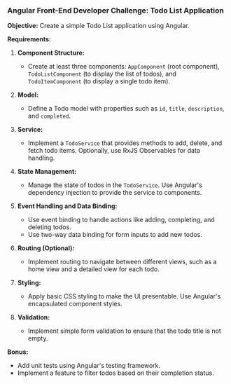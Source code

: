 ### Angular Front-End Developer Challenge: Todo List Application

**Objective:** Create a simple Todo List application using Angular.

**Requirements:**

1. **Component Structure:**

   - Create at least three components: `AppComponent` (root component), `TodoListComponent` (to display the list of todos), and `TodoItemComponent` (to display a single todo item).

2. **Model:**

   - Define a Todo model with properties such as `id`, `title`, `description`, and `completed`.

3. **Service:**

   - Implement a `TodoService` that provides methods to add, delete, and fetch todo items. Optionally, use RxJS Observables for data handling.

4. **State Management:**

   - Manage the state of todos in the `TodoService`. Use Angular's dependency injection to provide the service to components.

5. **Event Handling and Data Binding:**

   - Use event binding to handle actions like adding, completing, and deleting todos.
   - Use two-way data binding for form inputs to add new todos.

6. **Routing (Optional):**

   - Implement routing to navigate between different views, such as a home view and a detailed view for each todo.

7. **Styling:**

   - Apply basic CSS styling to make the UI presentable. Use Angular's encapsulated component styles.

8. **Validation:**
   - Implement simple form validation to ensure that the todo title is not empty.

**Bonus:**

- Add unit tests using Angular's testing framework.
- Implement a feature to filter todos based on their completion status.
